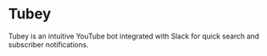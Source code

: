 # Tubey
Tubey is an intuitive YouTube bot integrated with Slack for quick search and subscriber notifications.

